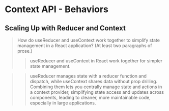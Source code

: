 #  Context API - Behaviors
## Scaling Up with Reducer and Context
> How do useReducer and useContext work together to simplify state management in a React application? (At least two paragraphs of prose.) 
>> useReducer and useContext in React work together for simpler state management. 

>> useReducer manages state with a reducer function and dispatch, while useContext shares data without prop drilling. Combining them lets you centrally manage state and actions in a context provider, simplifying state access and updates across components, leading to cleaner, more maintainable code, especially in large applications.